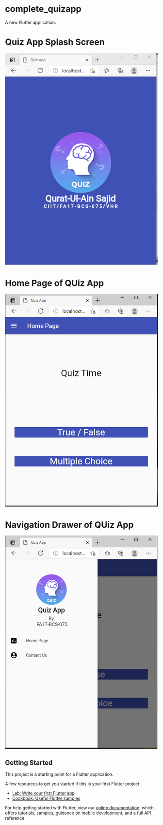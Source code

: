 # complete_quizapp

A new Flutter application.

# Quiz App Splash Screen

![QuizApp SplashScreen](https://github.com/QuratulainSajid712/BSCS-B15-B-075-MAD/blob/main/complete_quizapp/screenshots/splashscreen.PNG)

# Home Page of QUiz App
![QuizApp SplashScreen](https://github.com/QuratulainSajid712/BSCS-B15-B-075-MAD/blob/main/complete_quizapp/screenshots/homepage.PNG)

# Navigation Drawer of QUiz App
![QuizApp SplashScreen](https://github.com/QuratulainSajid712/BSCS-B15-B-075-MAD/blob/main/complete_quizapp/screenshots/navigationdrawer.PNG)


## Getting Started



This project is a starting point for a Flutter application.

A few resources to get you started if this is your first Flutter project:

- [Lab: Write your first Flutter app](https://flutter.dev/docs/get-started/codelab)
- [Cookbook: Useful Flutter samples](https://flutter.dev/docs/cookbook)

For help getting started with Flutter, view our
[online documentation](https://flutter.dev/docs), which offers tutorials,
samples, guidance on mobile development, and a full API reference.
